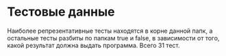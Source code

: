 # Тестовые данные
Наиболее репрезентативные тесты находятся в корне данной папк, а остальные тесты разбиты по папкам true и false, в зависимости от того, какой результат должна выдать программа. Всего 31 тест.
